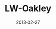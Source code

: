---
layout: message
category: message
series: "Last Wednesday"
title: "LW-Oakley"
date: 2013-02-27
video-description: "In Oakley, get coached by Chuck and Andrea on listening and hearing from God."
video-title: "Last Wednesday - Feb. 2013"
video: "https://s3.amazonaws.com/crossroadsvideomessages/022713-lw-oakley.mp4"
video-poster: "https://www.crossroads.net/uploadedfiles/lw_0213_oakley.jpg"
audio-description: "In Oakley, get coached by Chuck and Andrea on listening and hearing from God."
audio: "http://www.crossroads.net/players/media/hq/022713-lw-oakley.mp3"
audio-title: "Last Wednesday - Feb. 2013"
audio-duration: "52&#58;58"
---